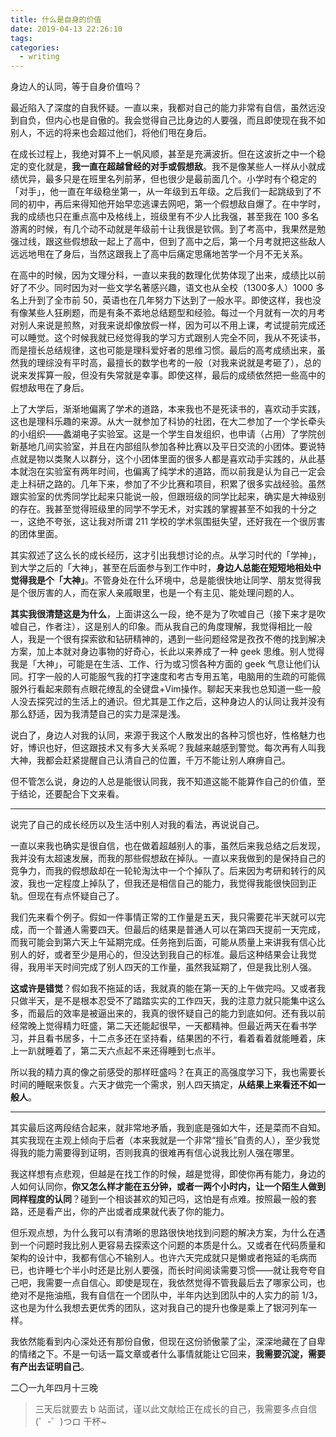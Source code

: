```yaml
---
title: 什么是自身的价值
date: 2019-04-13 22:26:10
tags:
categories:
  - writing
---
```


身边人的认同，等于自身价值吗？

最近陷入了深度的自我怀疑。一直以来，我都对自己的能力非常有自信，虽然远没到自负，但内心也是自傲的。我会觉得自己比身边的人要强，而且即使现在我不如别人，不远的将来也会超过他们，将他们甩在身后。

<!-- more -->

在成长过程上，我绝对算不上一帆风顺，甚至是充满波折。但在这波折之中一个稳定的变化就是，**我一直在超越曾经的对手或假想敌**。我不是像某些人一样从小就成绩优异，最多只是在班里名列前茅，但也很少是最前面几个。小学时有个稳定的「对手」，他一直在年级稳坐第一，从一年级到五年级。之后我们一起跳级到了不同的初中，再后来得知他开始早恋逃课去网吧，第一个假想敌自爆了。在中学时，我的成绩也只在重点高中及格线上，班级里有不少人比我强，甚至我在 100 多名游离的时候，有几个动不动就是年级前十让我很是钦佩。到了考高中，我果然是勉强过线，跟这些假想敌一起上了高中，但到了高中之后，第一个月考就把这些敌人远远地甩在了身后，当然这跟我上了高中后痛定思痛地苦学一个月不无关系。

在高中的时候，因为文理分科，一直以来我的数理化优势体现了出来，成绩比以前好了不少。同时因为对一些文学名著感兴趣，语文也从全校（1300多人）1000 多名上升到了全市前 50，英语也在几年努力下达到了一般水平。即使这样，我也没有像某些人狂刷题，而是有条不紊地总结题型和经验。每过一个月就有一次的月考对别人来说是煎熬，对我来说却像放假一样，因为可以不用上课，考试提前完成还可以睡觉。这个时候我就已经觉得我的学习方式跟别人完全不同，我从不死读书，而是擅长总结规律，这也可能是理科爱好者的思维习惯。最后的高考成绩出来，虽然我的理综没有平时高，最擅长的数学也考的一般（对我来说就是考砸了），总的说来发挥算一般，但没有失常就是幸事。即使这样，最后的成绩依然把一些高中的假想敌甩在了身后。

上了大学后，渐渐地偏离了学术的道路，本来我也不是死读书的，喜欢动手实践，这也是理科乐趣的来源。从大一就参加了科协的社团，在大二参加了一个学长牵头的小组织——蠡湖电子实验室。这是一个学生自发组织，也申请（占用）了学院创新基地几间实验室，并且在内部组队参加各种比赛以及平日交流的小团体。要说特点就是物以类聚人以群分，这个小团体里面的很多人都是喜欢动手实践的，从此基本就泡在实验室有两年时间，也偏离了纯学术的道路，而以前我是认为自己一定会走上科研之路的。几年下来，参加了不少比赛和项目，积累了很多实战经验。虽然跟实验室的优秀同学比起来只能说一般，但跟班级的同学比起来，确实是大神级别的存在。我甚至觉得班级里的同学不学无术，对实践的掌握甚至不如我的十分之一，这绝不夸张，这让我对所谓 211 学校的学术氛围挺失望，还好我在一个很厉害的团体里面。

其实叙述了这么长的成长经历，这才引出我想讨论的点。从学习时代的「学神」，到大学之后的「大神」，甚至在后面参与到工作中时，**身边人总能在短短地相处中觉得我是个「大神」**。不管身处在什么环境中，总是能很快地让同学、朋友觉得我是个很厉害的人，而在家人亲戚眼里，也是一个有主见、能处理问题的人。

**其实我很清楚这是为什么**，上面讲这么一段，绝不是为了吹嘘自己（接下来才是吹嘘自己，作者注），这是别人的印象。而从我自己的角度理解，我觉得相比一般人，我是一个很有探索欲和钻研精神的，遇到一些问题经常是孜孜不倦的找到解决方案，加上本就对身边事物的好奇心，长此以来养成了一种 geek 思维。别人觉得我是「大神」，可能是在生活、工作、行为或习惯各种方面的 geek 气息让他们认同。打字一般的人可能服气我的打字速度和考古专用五笔，电脑用的生疏的可能佩服外行看起来颇有点眼花缭乱的全键盘+Vim操作。聊起天来我也总知道一些一般人没去探究过的生活上的通识。但尤其是工作之后，这种身边人的认同让我并没有那么舒适，因为我清楚自己的实力是深是浅。

说白了，身边人对我的认同，来源于我这个人散发出的各种习惯也好，性格魅力也好，博识也好，但这跟技术又有多大关系呢？我越来越感到警觉。每次再有人叫我大神，我都会赶紧提醒自己认清自己的位置，千万不能让别人麻痹自己。

但不管怎么说，身边的人总是能很认同我，我不知道这能不能算作自己的价值，至于结论，还要配合下文来看。

---

说完了自己的成长经历以及生活中别人对我的看法，再说说自己。

一直以来我也确实是很自信，也在做着超越别人的事，虽然后来我总结之后发现，我并没有太超速发展，而我的那些假想敌在掉队。一直以来我做到的是保持自己的竞争力，而我的假想敌却在一轮轮淘汰中一个个掉队了。后来因为考研和转行的风波，我也一定程度上掉队了，但我还是相信自己的能力，我觉得我能很快回到正轨。但现在有点怀疑自己了。

我们先来看个例子。假如一件事情正常的工作量是五天，我只需要花半天就可以完成，而一个普通人需要四天。但最后的结果是普通人可以在第四天提前一天完成，而我可能会到第六天上午延期完成。任务拖到后面，可能从质量上来讲我有信心比别人的好，或者至少是用心的，但没达到我自己的标准。最后这种结果会让我觉得，我用半天时间完成了别人四天的工作量，虽然我延期了，但是我比别人强。

**这或许是错觉**？假如我不拖延的话，我就真的能在第一天的上午做完吗。又或者我只做半天，是不是根本忍受不了踏踏实实的工作四天，我的注意力就只能集中这么多，而最后的效率是被逼出来的，我真的很怀疑自己的能力到底如何。还有我以前经常晚上觉得精力旺盛，第二天还能起很早，一天都精神。但最近两天在看书学习，并且看书居多，十二点多还在坚持看，结果困的不行，看着看着就能睡着，床上一趴就睡着了，第二天六点起不来还得睡到七点半。

所以我的精力真的像之前感受的那样旺盛吗？在真正的高强度学习下，我也需要长时间的睡眠来恢复。六天才做完一个需求，别人四天搞定，**从结果上来看还不如一般人**。

---

其实最后这两段结合起来，就非常地矛盾，我到底是强如大牛，还是菜而不自知。其实我现在主观上倾向于后者（本来我就是一个非常“擅长”自责的人），至少我觉得我的能力需要得到证明，否则我真的很难再有信心说我比别人强在哪里。

我这样想有点悲观，但越是在找工作的时候，越是觉得，即使你再有能力，身边的人如何认同你，**你又怎么样才能在五分钟，或者一两个小时内，让一个陌生人做到同样程度的认同**？碰到一个相谈甚欢的知己吗，这怕是有点难。按照最一般的套路，还是看产出，你的产出或者成果就代表了你的能力。

但乐观点想，为什么我可以有清晰的思路很快地找到问题的解决方案，为什么在遇到一个问题时我比别人更容易去探索这个问题的本质是什么。又或者在代码质量和架构的设计中，我都有信心不输别人。也许六天完成就只是懒或者拖延的毛病而已，也许睡七个半小时还是比别人要强，而长时间阅读需要习惯——就让我夸夸自己吧，我需要一点自信心。即使是现在，我依然觉得不管我最后去了哪家公司，也绝对不是拖油瓶，我有自信在一个团队中，半年内达到团队中的人实力的前 1/3，这也是为什么我想去更优秀的团队，这对我自己的提升也像是乘上了银河列车一样。

我依然能看到内心深处还有那份自傲，但现在这份骄傲蒙了尘，深深地藏在了自卑的情绪之下。不是一句话一篇文章或者什么事情就能让它回来，**我需要沉淀，需要有产出去证明自己**。

二〇一九年四月十三晚
> 三天后就要去 b 站面试，谨以此文献给正在成长的自己，我需要多点自信 (゜-゜)つロ 干杯~




